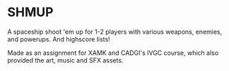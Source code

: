 # SHMUP
A spaceship shoot 'em up for 1-2 players with various weapons, enemies, and powerups. And highscore lists!

Made as an assignment for XAMK and CADGI's IVGC course, which also provided the art, music and SFX assets.

